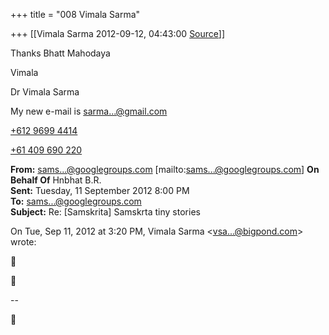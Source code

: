 +++
title = "008 Vimala Sarma"

+++
[[Vimala Sarma	2012-09-12, 04:43:00 [Source](https://groups.google.com/g/samskrita/c/acVRU3qJETo)]]



Thanks Bhatt Mahodaya

Vimala



Dr Vimala Sarma

My new e-mail is [sarma...@gmail.com]()

[+612 9699 4414](tel:+61%202%209699%204414)

[+61 409 690 220](tel:+61%20409%20690%20220)



**From:** [sams...@googlegroups.com]() \[mailto:[sams...@googlegroups.com]()\] **On Behalf Of** Hnbhat B.R.  
**Sent:** Tuesday, 11 September 2012 8:00 PM  
**To:** [sams...@googlegroups.com]()  
**Subject:** Re: \[Samskrita\] Samskrta tiny stories





On Tue, Sep 11, 2012 at 3:20 PM, Vimala Sarma \<[vsa...@bigpond.com]()\> wrote:





--  



